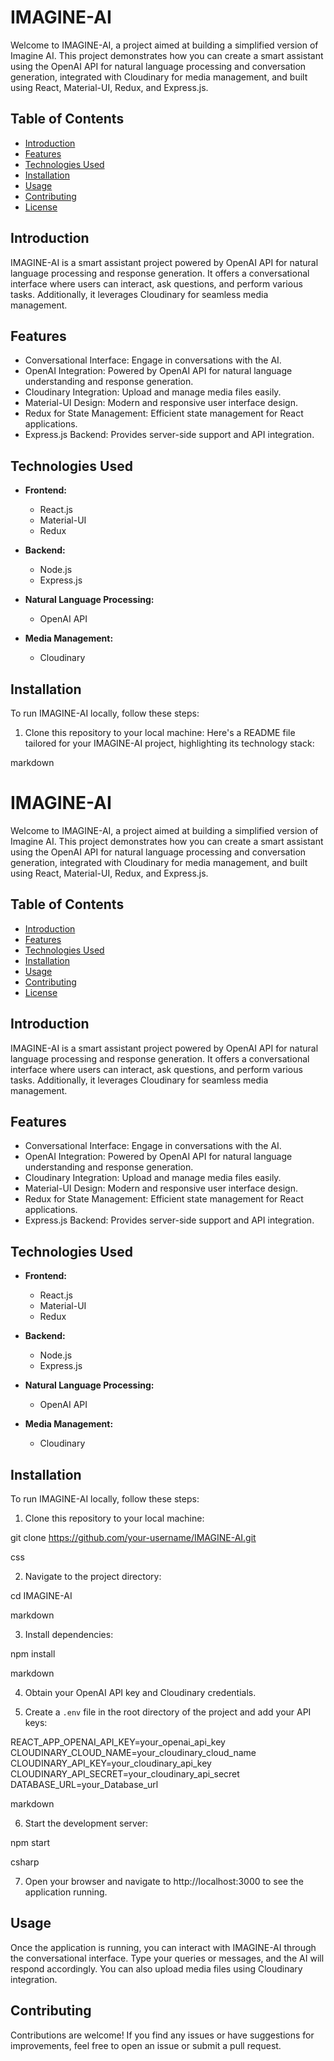 # IMAGINE-AI

Welcome to IMAGINE-AI, a project aimed at building a simplified version of Imagine AI. This project demonstrates how you can create a smart assistant using the OpenAI API for natural language processing and conversation generation, integrated with Cloudinary for media management, and built using React, Material-UI, Redux, and Express.js.

## Table of Contents

- [Introduction](#introduction)
- [Features](#features)
- [Technologies Used](#technologies-used)
- [Installation](#installation)
- [Usage](#usage)
- [Contributing](#contributing)
- [License](#license)

## Introduction

IMAGINE-AI is a smart assistant project powered by OpenAI API for natural language processing and response generation. It offers a conversational interface where users can interact, ask questions, and perform various tasks. Additionally, it leverages Cloudinary for seamless media management.

## Features

- Conversational Interface: Engage in conversations with the AI.
- OpenAI Integration: Powered by OpenAI API for natural language understanding and response generation.
- Cloudinary Integration: Upload and manage media files easily.
- Material-UI Design: Modern and responsive user interface design.
- Redux for State Management: Efficient state management for React applications.
- Express.js Backend: Provides server-side support and API integration.

## Technologies Used

- **Frontend:**
  - React.js
  - Material-UI
  - Redux

- **Backend:**
  - Node.js
  - Express.js

- **Natural Language Processing:**
  - OpenAI API

- **Media Management:**
  - Cloudinary

## Installation

To run IMAGINE-AI locally, follow these steps:

1. Clone this repository to your local machine:
   Here's a README file tailored for your IMAGINE-AI project, highlighting its technology stack:

markdown

# IMAGINE-AI

Welcome to IMAGINE-AI, a project aimed at building a simplified version of Imagine AI. This project demonstrates how you can create a smart assistant using the OpenAI API for natural language processing and conversation generation, integrated with Cloudinary for media management, and built using React, Material-UI, Redux, and Express.js.

## Table of Contents

- [Introduction](#introduction)
- [Features](#features)
- [Technologies Used](#technologies-used)
- [Installation](#installation)
- [Usage](#usage)
- [Contributing](#contributing)
- [License](#license)

## Introduction

IMAGINE-AI is a smart assistant project powered by OpenAI API for natural language processing and response generation. It offers a conversational interface where users can interact, ask questions, and perform various tasks. Additionally, it leverages Cloudinary for seamless media management.

## Features

- Conversational Interface: Engage in conversations with the AI.
- OpenAI Integration: Powered by OpenAI API for natural language understanding and response generation.
- Cloudinary Integration: Upload and manage media files easily.
- Material-UI Design: Modern and responsive user interface design.
- Redux for State Management: Efficient state management for React applications.
- Express.js Backend: Provides server-side support and API integration.

## Technologies Used

- **Frontend:**
  - React.js
  - Material-UI
  - Redux

- **Backend:**
  - Node.js
  - Express.js

- **Natural Language Processing:**
  - OpenAI API

- **Media Management:**
  - Cloudinary

## Installation

To run IMAGINE-AI locally, follow these steps:

1. Clone this repository to your local machine:

git clone https://github.com/your-username/IMAGINE-AI.git

css


2. Navigate to the project directory:

cd IMAGINE-AI

markdown


3. Install dependencies:

npm install

markdown


4. Obtain your OpenAI API key and Cloudinary credentials.

5. Create a `.env` file in the root directory of the project and add your API keys:

REACT_APP_OPENAI_API_KEY=your_openai_api_key
CLOUDINARY_CLOUD_NAME=your_cloudinary_cloud_name
CLOUDINARY_API_KEY=your_cloudinary_api_key
CLOUDINARY_API_SECRET=your_cloudinary_api_secret
DATABASE_URL=your_Database_url

markdown


6. Start the development server:

npm start

csharp


7. Open your browser and navigate to http://localhost:3000 to see the application running.

## Usage

Once the application is running, you can interact with IMAGINE-AI through the conversational interface. Type your queries or messages, and the AI will respond accordingly. You can also upload media files using Cloudinary integration.

## Contributing

Contributions are welcome! If you find any issues or have suggestions for improvements, feel free to open an issue or submit a pull request.
